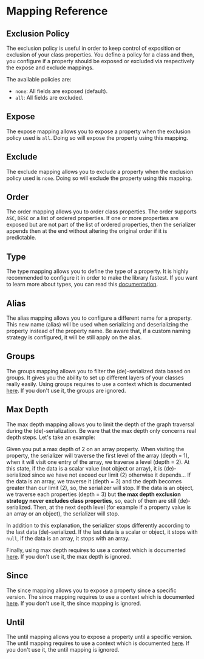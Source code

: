 # Mapping Reference

## Exclusion Policy

The exclusion policy is useful in order to keep control of exposition or exclusion of your class properties. You 
define a policy for a class and then, you configure if a property should be exposed or excluded via respectively the 
expose and exclude mappings.

The available policies are:

 - `none`: All fields are exposed (default).
 - `all`: All fields are excluded.

## Expose

The expose mapping allows you to expose a property when the exclusion policy used is `all`. Doing so will expose the 
property using this mapping.

## Exclude

The exclude mapping allows you to exclude a property when the exclusion policy used is `none`. Doing so will exclude 
the property using this mapping.

## Order

The order mapping allows you to order class properties. The order supports `ASC`, `DESC` or a list of ordered 
properties. If one or more properties are exposed but are not part of the list of ordered properties, then the 
serializer appends then at the end without altering the original order if it is predictable.

## Type

The type mapping allows you to define the type of a property. It is highly recommended to configure it in order to make 
the library fastest. If you want to learn more about types, you can read this [documentation](/doc/type.md).

## Alias

The alias mapping allows you to configure a different name for a property. This new name (alias) will be used when 
serializing and deserializing the property instead of the property name. Be aware that, if a custom naming strategy is 
configured, it will be still apply on the alias.

## Groups

The groups mapping allows you to filter the (de)-serialized data based on groups. It gives you the ability to set up 
different layers of your classes really easily. Using groups requires to use a context which is documented 
[here](/doc/context.md). If you don't use it, the groups are ignored.

## Max Depth

The max depth mapping allows you to limit the depth of the graph traversal during the (de)-serialization. Be ware that 
the max depth only concerns real depth steps. Let's take an example:

Given you put a max depth of 2 on an array property. When visiting the property, the serializer will traverse the 
first level of the array (depth = 1), when it will visit one entry of the array, we traverse a level (depth = 2). At 
this state, if the data is a scalar value (not object or array), it is (de)-serialized since we have not exceed our 
limit (2) otherwise it depends... If the data is an array, we traverse it (depth = 3) and the depth becomes greater than
our limit (2), so, the serializer will stop. If the data is an object, we traverse each properties (depth = 3) but 
**the max depth exclusion strategy never excludes class properties**, so, each of them are still (de)-serialized. Then, 
at the next depth level (for example if a property value is an array or an object), the serializer will stop.

In addition to this explanation, the serializer stops differently according to the last data (de)-serialized. If the 
last data is a scalar or object, it stops with `null`, if the data is an array, it stops with an array.
 
Finally, using max depth requires to use a context which is documented [here](/doc/context.md). If you don't use it, 
the max depth is ignored.

## Since

The since mapping allows you to expose a property since a specific version. The since mapping requires to use a context 
which is documented [here](/doc/context.md). If you don't use it, the since mapping is ignored.

## Until

The until mapping allows you to expose a property until a specific version. The until mapping requires to use a context 
which is documented [here](/doc/context.md). If you don't use it, the until mapping is ignored.
